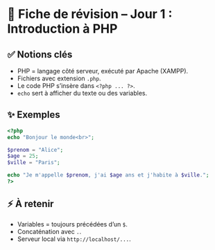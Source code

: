 # 📘 Fiche de révision – Jour 1 : Introduction à PHP

## ✅ Notions clés
- PHP = langage côté serveur, exécuté par Apache (XAMPP).
- Fichiers avec extension `.php`.
- Le code PHP s’insère dans `<?php ... ?>`.
- `echo` sert à afficher du texte ou des variables.

## ✨ Exemples
```php
<?php
echo "Bonjour le monde<br>";

$prenom = "Alice";
$age = 25;
$ville = "Paris";

echo "Je m'appelle $prenom, j'ai $age ans et j'habite à $ville.";
?>
```

## ⚡ À retenir
- Variables = toujours précédées d’un `$`.
- Concaténation avec `.`.
- Serveur local via `http://localhost/...`.
